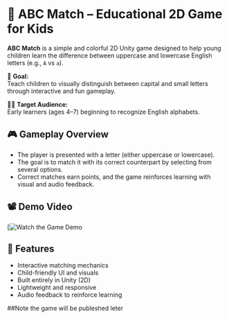 # 🧠 ABC Match – Educational 2D Game for Kids

**ABC Match** is a simple and colorful 2D Unity game designed to help young children learn the difference between uppercase and lowercase English letters (e.g., `A` vs `a`).

🎯 **Goal:**  
Teach children to visually distinguish between capital and small letters through interactive and fun gameplay.

👧👦 **Target Audience:**  
Early learners (ages 4–7) beginning to recognize English alphabets.

## 🎮 Gameplay Overview

- The player is presented with a letter (either uppercase or lowercase).
- The goal is to match it with its correct counterpart by selecting from several options.
- Correct matches earn points, and the game reinforces learning with visual and audio feedback.

## 📽️ Demo Video

[![Watch the Game Demo](https://youtu.be/q6rXyj6iEac)

## 🧩 Features

- Interactive matching mechanics  
- Child-friendly UI and visuals  
- Built entirely in Unity (2D)  
- Lightweight and responsive  
- Audio feedback to reinforce learning

  
##Note
the game will be publeshed leter
